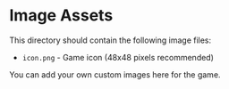 # Image Assets

This directory should contain the following image files:

- `icon.png` - Game icon (48x48 pixels recommended)

You can add your own custom images here for the game.
